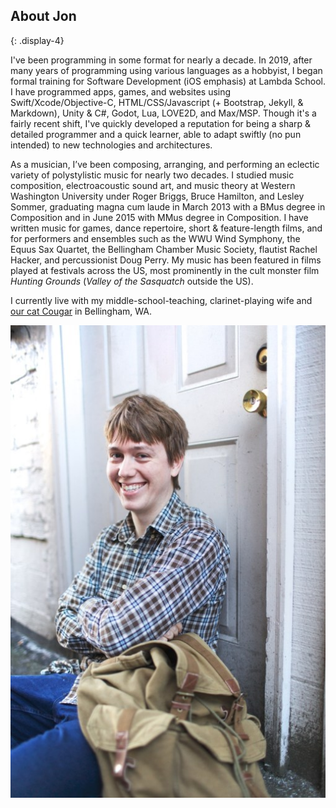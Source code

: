 ## About Jon
{: .display-4}
<div class="row">
<div class="col-lg-9" markdown="1">
I've been programming in some format for nearly a decade. In 2019, after many years of programming using various languages as a hobbyist, I began formal training for Software Development (iOS emphasis) at Lambda School. I have programmed apps, games, and websites using Swift/Xcode/Objective-C, HTML/CSS/Javascript (+ Bootstrap, Jekyll, & Markdown), Unity & C#, Godot, Lua, LOVE2D, and Max/MSP. Though it's a fairly recent shift, I've quickly developed a reputation for being a sharp & detailed programmer and a quick learner, able to adapt swiftly (no pun intended) to new technologies and architectures.

As a musician, I’ve been composing, arranging, and performing an eclectic variety of polystylistic music for nearly two decades. I studied music composition, electroacoustic sound art, and music theory at Western Washington University under Roger Briggs, Bruce Hamilton, and Lesley Sommer, graduating magna cum laude in March 2013 with a BMus degree in Composition and in June 2015 with MMus degree in Composition. I have written music for games, dance repertoire, short & feature-length films, and for performers and ensembles such as the WWU Wind Symphony, the Equus Sax Quartet, the Bellingham Chamber Music Society, flautist Rachel Hacker, and percussionist Doug Perry. My music has been featured in films played at festivals across the US, most prominently in the cult monster film *Hunting Grounds* (*Valley of the Sasquatch* outside the US).

I currently live with my middle-school-teaching, clarinet-playing wife and <a href="#cougarModal" data-toggle="modal">our cat Cougar</a> in Bellingham, WA.
</div>
<div class="col-lg-3">
<img src="/assets/images/jon-bio.jpg" />
</div>
</div>
